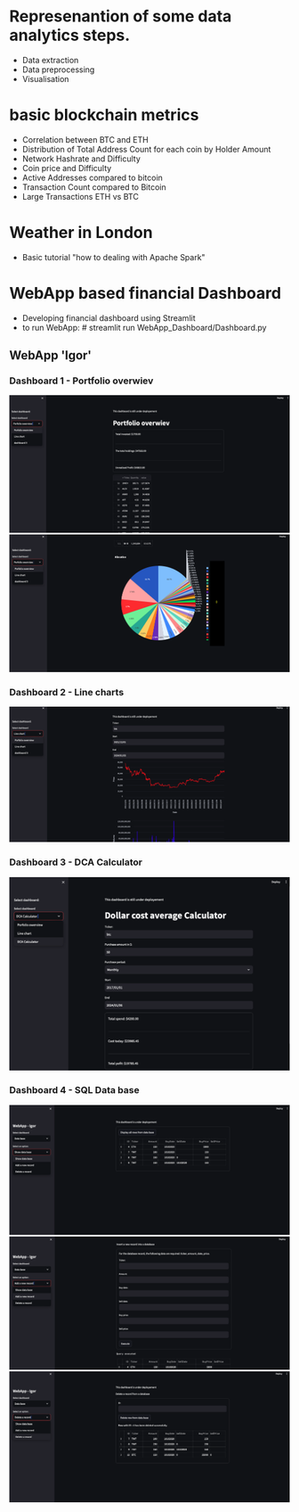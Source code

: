 # Represenantion of some data analytics steps.
- Data extraction 
- Data preprocessing 
- Visualisation 


# basic blockchain metrics 
- Correlation between BTC and ETH 
- Distribution of Total Address Count for each coin by Holder Amount
- Network Hashrate and Difficulty
- Coin price and Difficulty
- Active Addresses compared to bitcoin
- Transaction Count compared to Bitcoin 
- Large Transactions ETH vs BTC

# Weather in London 
- Basic tutorial "how to dealing with Apache Spark"

# WebApp based financial Dashboard
- Developing financial dashboard using Streamlit
- to run WebApp: # streamlit run WebApp_Dashboard/Dashboard.py
## WebApp 'Igor'
### Dashboard 1 - Portfolio overwiev
![Alt text](data/images/Dashboard1_1.png)
![Alt text](data/images/Dashboard1_2.png)
### Dashboard 2 - Line charts
![Alt text](data/images/Dashboard2.png)
### Dashboard 3 - DCA Calculator
![Alt text](data/images/Dashboard3.png)
### Dashboard 4 - SQL Data base
![Alt text](data/images/Dashboard4_1.png)
![Alt text](data/images/Dashboard4_2.png)
![Alt text](data/images/Dashboard4_3.png)